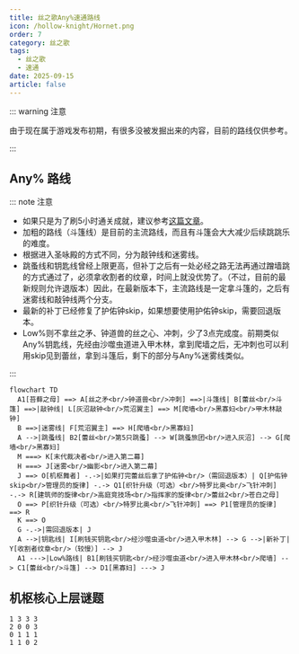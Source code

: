 ```yaml
---
title: 丝之歌Any%速通路线
icon: /hollow-knight/Hornet.png
order: 7
category: 丝之歌
tags:
  - 丝之歌
  - 速通
date: 2025-09-15
article: false
---
```


<!-- more -->

::: warning 注意

由于现在属于游戏发布初期，有很多没被发掘出来的内容，目前的路线仅供参考。

:::

## Any% 路线

::: note 注意

- 如果只是为了刷5小时通关成就，建议参考[这篇文章](5hour.md)。
- 加粗的路线（斗篷线）是目前的主流路线，而且有斗篷会大大减少后续跳跳乐的难度。
- 根据进入圣咏殿的方式不同，分为敲钟线和迷雾线。
- 跳蚤线和钥匙线曾经上限更高，但补丁之后有一处必经之路无法再通过蹭墙跳的方式通过了，必须拿收割者的纹章，时间上就没优势了。（不过，目前的最新规则允许退版本）因此，在最新版本下，主流路线是一定拿斗篷的，之后有迷雾线和敲钟线两个分支。
- 最新的补丁已经修复了护佑钟skip，如果想要使用护佑钟skip，需要回退版本。
- Low%则不拿丝之矛、钟道兽的丝之心、冲刺，少了3点完成度。前期类似Any%钥匙线，先经由沙噬虫道进入甲木林，拿到爬墙之后，无冲刺也可以利用skip见到蕾丝，拿到斗篷后，剩下的部分与Any%迷雾线类似。

:::

```mermaid
flowchart TD
  A1[苔藓之母] ==> A[丝之矛<br/>钟道兽<br/>冲刺] ==>|斗篷线| B[蕾丝<br/>斗篷] ==>|敲钟线| L[灰沼敲钟<br/>荒沼翼主] ==> M[爬墙<br/>黑寡妇<br/>甲木林敲钟]
  B ==>|迷雾线| F[荒沼翼主] ==> H[爬墙<br/>黑寡妇]
  A -->|跳蚤线| B2[蕾丝<br/>第5只跳蚤] --> W[跳蚤旅团<br/>进入灰沼] --> G[爬墙<br/>黑寡妇]
  M ===> K[末代裁决者<br/>进入第二幕]
  H ===> J[迷雾<br/>幽影<br/>进入第二幕]
  J ==> O[机枢舞者] -.->|如果打完蕾丝后拿了护佑钟<br/>（需回退版本）| Q[护佑钟skip<br/>管理员的旋律] -.-> Q1[织针升级（可选）<br/>特罗比奥<br/>飞针冲刺] -.-> R[建筑师的旋律<br/>高庭竞技场<br/>指挥家的旋律<br/>蕾丝2<br/>苍白之母]
  O ==> P[织针升级（可选）<br/>特罗比奥<br/>飞针冲刺] ==> P1[管理员的旋律] ==> R
  K ==> O
  G -.->|需回退版本| J
  A -->|钥匙线| I[刷钱买钥匙<br/>经沙噬虫道<br/>进入甲木林] --> G -->|新补丁| Y[收割者纹章<br/>（较慢）] --> J
  A1 --->|Low%路线| B1[刷钱买钥匙<br/>经沙噬虫道<br/>进入甲木林<br/>爬墙] --> C1[蕾丝<br/>斗篷] --> D1[黑寡妇] ---> J
```

## 机枢核心上层谜题

```text :no-line-numbers
1 3 3 3
2 0 0 3
0 1 1 1
1 1 0 2
```

